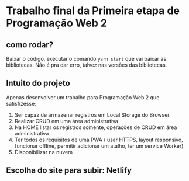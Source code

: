 # Trabalho final da Primeira etapa de Programação Web 2

## como rodar?
Baixar o código, executar o comando `yarn start` que vai baixar as bibliotecas. Não é pra dar erro, talvez nas versões das bibliotecas.

## Intuito do projeto
Apenas desenvolver um trabalho para Programação Web 2 que satisfizesse:

 1. Ser capaz de armazenar registros em Local Storage do Browser.
 2. Realizar CRUD em uma área administrativa
 3. Na HOME listar os registros somente, operações de CRUD em área administrativa
 4. Ter todos os requisitos de uma PWA ( usar HTTPS, layout responsivo, funcionar offline, permitir adicionar um atalho, ter um service Worker)
 5. Disponibilizar na nuvem

 ## Escolha do site para subir: Netlify

 